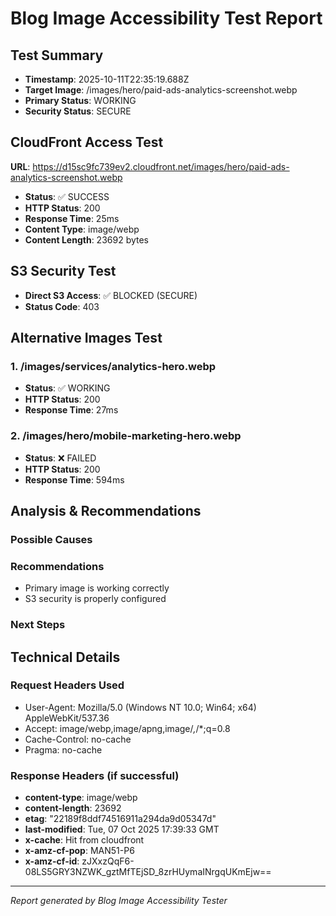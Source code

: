 # Blog Image Accessibility Test Report

## Test Summary

- **Timestamp**: 2025-10-11T22:35:19.688Z
- **Target Image**: /images/hero/paid-ads-analytics-screenshot.webp
- **Primary Status**: WORKING
- **Security Status**: SECURE

## CloudFront Access Test

**URL**: https://d15sc9fc739ev2.cloudfront.net/images/hero/paid-ads-analytics-screenshot.webp

- **Status**: ✅ SUCCESS
- **HTTP Status**: 200
- **Response Time**: 25ms
- **Content Type**: image/webp
- **Content Length**: 23692 bytes





## S3 Security Test

- **Direct S3 Access**: ✅ BLOCKED (SECURE)
- **Status Code**: 403

## Alternative Images Test


### 1. /images/services/analytics-hero.webp
- **Status**: ✅ WORKING
- **HTTP Status**: 200
- **Response Time**: 27ms

### 2. /images/hero/mobile-marketing-hero.webp
- **Status**: ❌ FAILED
- **HTTP Status**: 200
- **Response Time**: 594ms


## Analysis & Recommendations

### Possible Causes


### Recommendations
- Primary image is working correctly
- S3 security is properly configured

### Next Steps


## Technical Details

### Request Headers Used
- User-Agent: Mozilla/5.0 (Windows NT 10.0; Win64; x64) AppleWebKit/537.36
- Accept: image/webp,image/apng,image/*,*/*;q=0.8
- Cache-Control: no-cache
- Pragma: no-cache

### Response Headers (if successful)
- **content-type**: image/webp
- **content-length**: 23692
- **etag**: "22189f8ddf74516911a294da9d05347d"
- **last-modified**: Tue, 07 Oct 2025 17:39:33 GMT
- **x-cache**: Hit from cloudfront
- **x-amz-cf-pop**: MAN51-P6
- **x-amz-cf-id**: zJXxzQqF6-08LS5GRY3NZWK_gztMfTEjSD_8zrHUymaINrgqUKmEjw==

---
*Report generated by Blog Image Accessibility Tester*
